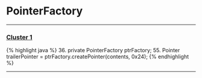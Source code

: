 # PointerFactory

***

### [Cluster 1](./1)
{% highlight java %}
36. private PointerFactory ptrFactory;
55.   Pointer trailerPointer = ptrFactory.createPointer(contents, 0x24);
{% endhighlight %}

***

